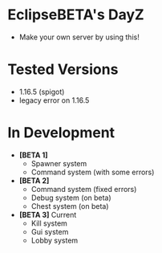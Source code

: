 # EclipseBETA's DayZ
  - Make your own server by using this!
# Tested Versions
  - 1.16.5 (spigot)
  - legacy error on 1.16.5
# In Development
  - **[BETA 1]**
    - Spawner system
    - Command system (with some errors)
  - **[BETA 2]**
    - Command system (fixed errors)
    - Debug system (on beta)
    - Chest system (on beta)
  - **[BETA 3]** Current
    - Kill system
    - Gui system
    - Lobby system
